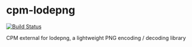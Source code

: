 cpm-lodepng
===========

[![Build Status](https://travis-ci.org/iauns/cpm-lodepng.png)](https://travis-ci.org/iauns/cpm-lodepng)

CPM external for lodepng, a lightweight PNG encoding / decoding library

